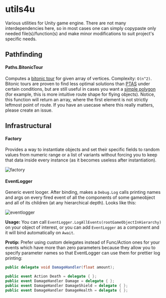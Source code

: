 # utils4u

Various utilities for Unity game engine. There are not many interdependencies here, so in most cases one can simply copypaste only needed file(s)/function(s) and make minor modifications to suit project's specific needs.

## Pathfinding

#### Paths.BitonicTour

Computes a [bitonic tour](https://en.wikipedia.org/wiki/Bitonic_tour) for given array of vertices. Complexity: `O(n^2)`. Bitonic tours are proven to find less optimal solutions than [PTAS](https://en.wikipedia.org/wiki/Polynomial-time_approximation_scheme) under certain conditions, but are still useful in cases you want a [simple polygon](https://en.wikipedia.org/wiki/Simple_polygon) (for example, this is more intuitive route shape for flying objects). Notice, this function will return an array, where the first element is not strictly leftmost point of route. If you have an usecase where this really matters, please create an issue.

## Infrastructural

#### Factory

Provides a way to instantiate objects and set their specific fields to random values from numeric range or a list of variants without forcing you to keep that data inside every instance (as it becomes useless after instantiation).

![factory](https://raw.githubusercontent.com/aemxdp/utils4u/master/factory.png)

#### EventLogger

Generic event looger. After binding, makes a `Debug.Log` calls printing names and args on every fired event of all the components of some gameobject and all of its children (at any hierarchical depth). Looks like this:

![eventlogger](https://raw.githubusercontent.com/aemxdp/utils4u/master/eventlogger.png)

**Usage:** You can call `EventLogger.LogAllEvents(rootGameObjectInHierarchy)` on your object of interest,
or you can add `EventLogger` as a component and it will bind automatically on `Await`.

**Protip:** Prefer using custom delegates instead of Func/Action ones for your events which have more than zero parameters
because they allow you to specify parameter names so that EventLogger can use them for prettier log printing:

```C#
public delegate void DamageHandler(float amount);

public event Action Death = delegate { };
public event DamageHandler Damage = delegate { };
public event DamageHandler DamageShield = delegate { };
public event DamageHandler DamageHealth = delegate { };
```